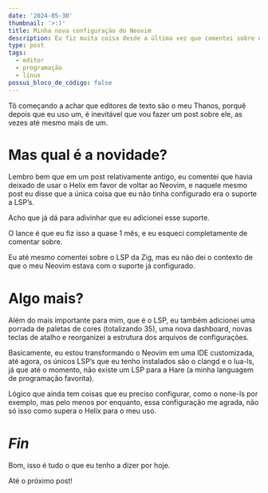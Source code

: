 ```yaml
---
date: '2024-05-30'
thumbnail: '>:)'
title: Minha nova configuração do Neovim
description: Eu fiz muita coisa desde a última vez que comentei sobre ele.
type: post
tags:
  - editor
  - programação
  - linux
possui_bloco_de_código: false
---
```

Tô começando a achar que editores de texto são o meu Thanos, porquê depois que
eu uso um, é inevitável que vou fazer um post sobre ele, as vezes até mesmo
mais de um.

# Mas qual é a novidade?

Lembro bem que em um post relativamente antigo, eu comentei que havia deixado
de usar o Helix em favor de voltar ao Neovim, e naquele mesmo post eu disse que
a única coisa que eu não tinha configurado era o suporte a LSP’s.

Acho que já dá para adivinhar que eu adicionei esse suporte.

O lance é que eu fiz isso a quase 1 mês, e eu esqueci completamente de comentar
sobre.

Eu até mesmo comentei sobre o LSP da Zig, mas eu não dei o contexto de que o
meu Neovim estava com o suporte já configurado.

# Algo mais?

Além do mais importante para mim, que é o LSP, eu também adicionei uma porrada
de paletas de cores (totalizando 35), uma nova dashboard, novas teclas de
atalho e reorganizei a estrutura dos arquivos de configurações.

Basicamente, eu estou transformando o Neovim em uma IDE customizada, até agora,
os únicos LSP’s que eu tenho instalados são o clangd e o lua-ls, já que até o
momento, não existe um LSP para a Hare (a minha languagem de programação
favorita).

Lógico que ainda tem coisas que eu preciso configurar, como o none-ls por
exemplo, mas pelo menos por enquanto, essa configuração me agrada, não só isso
como supera o Helix para o meu uso.

# _Fin_

Bom, isso é tudo o que eu tenho a dizer por hoje.

Até o próximo post!
